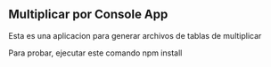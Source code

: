 
## Multiplicar por Console App

Esta es una aplicacion para generar archivos de tablas de multiplicar

Para probar, ejecutar este comando
npm install

